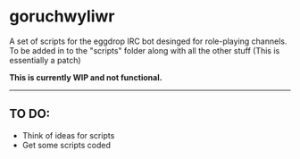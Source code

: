goruchwyliwr
============

A set of scripts for the eggdrop IRC bot desinged for role-playing channels. To be added in to the "scripts" folder along with all the other stuff
(This is essentially a patch)

**This is currently WIP  and not functional.**
***
TO DO:
------

-   Think of ideas for scripts
-   Get some scripts coded

